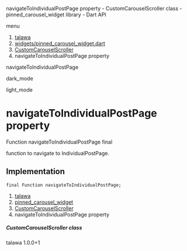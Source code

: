 




navigateToIndividualPostPage property - CustomCarouselScroller class - pinned\_carousel\_widget library - Dart API







menu

1. [talawa](../../index.html)
2. [widgets/pinned\_carousel\_widget.dart](../../widgets_pinned_carousel_widget/widgets_pinned_carousel_widget-library.html)
3. [CustomCarouselScroller](../../widgets_pinned_carousel_widget/CustomCarouselScroller-class.html)
4. navigateToIndividualPostPage property

navigateToIndividualPostPage


dark\_mode

light\_mode




# navigateToIndividualPostPage property


Function
navigateToIndividualPostPage
final

function to navigate to IndividualPostPage.


## Implementation

```
final Function navigateToIndividualPostPage;
```

 


1. [talawa](../../index.html)
2. [pinned\_carousel\_widget](../../widgets_pinned_carousel_widget/widgets_pinned_carousel_widget-library.html)
3. [CustomCarouselScroller](../../widgets_pinned_carousel_widget/CustomCarouselScroller-class.html)
4. navigateToIndividualPostPage property

##### CustomCarouselScroller class





talawa
1.0.0+1






